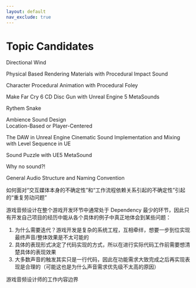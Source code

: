 ```yaml
---
layout: default
nav_exclude: true
---
```


# Topic Candidates

Directional Wind

Physical Based Rendering Materials with Procedural Impact Sound

Character Procedural Animation with Procedural Foley

Make Far Cry 6 CD Disc Gun with Unreal Engine 5 MetaSounds

Rythem Snake

Ambience Sound Design  
Location-Based or Player-Centered

The DAW in Unreal Engine
Cinematic Sound Implementation and Mixing with Level Sequence in UE

Sound Puzzle with UE5 MetaSound

Why no sound?!

General Audio Structure and Naming Convention


如何面对“交互媒体本身的不确定性”和“工作流程依赖关系引起的不确定性”引起的“重复劳动问题”

游戏音频设计在整个游戏开发环节中通常处于 Dependency 最少的环节，因此只有开发自己项目的经历中能从各个具体的例子中真正地体会到某些问题：
1. 为什么需要迭代？游戏开发是复杂的系统工程，互相牵绊，想要一步到位实现最终声音/整体效果是不太可能的
2. 具体的表现形式决定了代码实现的方式，所以在进行实际代码工作前需要想清楚具体的表现效果
3. 大多数声音的触发其实只是一行代码，因此在功能需求大致完成之后再实现表现是合理的（可能这也是为什么声音需求优先级不太高的原因）

游戏音频设计师的工作内容边界